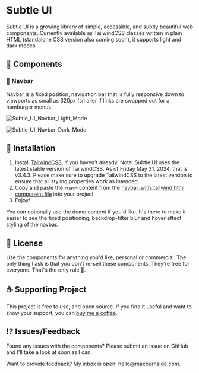 # Subtle UI

Subtle UI is a growing library of simple, accessible, and subtly beautiful web components. Currently available as TailwindCSS classes written in plain HTML (standalone CSS version also coming soon), it supports light and dark modes.

## 💠 Components

### 🧭 Navbar

Navbar is a fixed position, navigation bar that is fully responsive down to viewports as small as 320px (smaller if links are swapped out for a hamburger menu).

![Subtle_UI_Navbar_Light_Mode](https://github.com/maxburnside/subtle_ui/assets/5098684/ec9f98fe-f841-47e9-b29a-3533801b1188)

![Subtle_UI_Navbar_Dark_Mode](https://github.com/maxburnside/subtle_ui/assets/5098684/d685f8e0-0133-49e7-aaee-8ec4333ae454)


## 💾 Installation
1. Install <a href="https://tailwindcss.com/docs/installation" target="_blank">TailwindCSS</a>, if you haven't already. Note: Subtle UI uses the latest stable version of TailwindCSS. As of Friday May 31, 2024, that is v3.4.3. Please make sure to upgrade TailwindCSS to the latest version to ensure that all styling properties work as intended.
2. Copy and paste the `<nav>` content from the <a href="https://github.com/maxburnside/subtle_ui/blob/main/v1/components/navbar_with_tailwindcss.html" target="_blank">navbar_with_tailwind.html component file</a> into your project
3. Enjoy!

You can optionally use the demo content if you'd like. It's there to make it easier to see the fixed positioning, backdrop-filter blur and hover effect styling of the navbar.

## 📖 License

Use the components for anything you'd like, personal or commercial. The only thing I ask is that you don't re-sell these components. They're free for everyone. That's the only rule 🙂.

## ☕ Supporting Project

This project is free to use, and open source. If you find it useful and want to show your support, you can <a href="https://www.buymeacoffee.com/maxburnside">buy me a coffee</a>.

## ⁉️ Issues/Feedback

Found any issues with the components? Please submit an issue on GitHub and I'll take a look at soon as I can.

Want to provide feedback? My inbox is open: <a href="mailto:hello@maxburnside.com">hello@maxburnside.com</a>.
